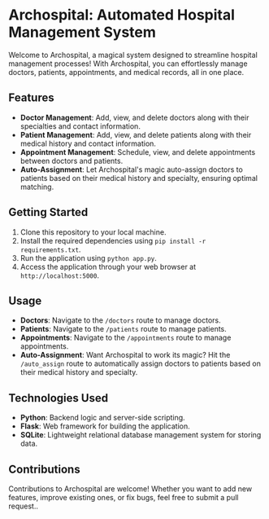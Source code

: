 # Archospital: Automated Hospital Management System

Welcome to Archospital, a magical system designed to streamline hospital management processes! With Archospital, you can effortlessly manage doctors, patients, appointments, and medical records, all in one place.

## Features

- **Doctor Management**: Add, view, and delete doctors along with their specialties and contact information.
- **Patient Management**: Add, view, and delete patients along with their medical history and contact information.
- **Appointment Management**: Schedule, view, and delete appointments between doctors and patients.
- **Auto-Assignment**: Let Archospital's magic auto-assign doctors to patients based on their medical history and specialty, ensuring optimal matching.

## Getting Started

1. Clone this repository to your local machine.
2. Install the required dependencies using `pip install -r requirements.txt`.
3. Run the application using `python app.py`.
4. Access the application through your web browser at `http://localhost:5000`.

## Usage

- **Doctors**: Navigate to the `/doctors` route to manage doctors.
- **Patients**: Navigate to the `/patients` route to manage patients.
- **Appointments**: Navigate to the `/appointments` route to manage appointments.
- **Auto-Assignment**: Want Archospital to work its magic? Hit the `/auto_assign` route to automatically assign doctors to patients based on their medical history and specialty.

## Technologies Used

- **Python**: Backend logic and server-side scripting.
- **Flask**: Web framework for building the application.
- **SQLite**: Lightweight relational database management system for storing data.

## Contributions

Contributions to Archospital are welcome! Whether you want to add new features, improve existing ones, or fix bugs, feel free to submit a pull request..
